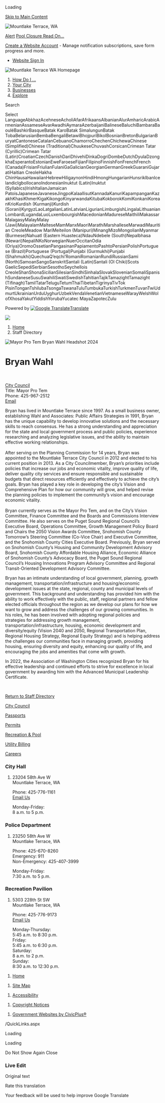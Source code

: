 Loading

[Skip to Main Content](https://www.cityofmlt.com/Directory.aspx?EID=14%2F)

![Mountlake Terrace, WA](https://www.cityofmlt.com/ImageRepository/Document?documentID=36319)

[Alert](https://www.cityofmlt.com/AlertCenter.aspx) [Pool Closure Read On...](https://www.cityofmlt.com/AlertCenter.aspx?AID=Pool-Closure-133)

[Create a Website Account](https://www.cityofmlt.com/MyAccount/ProfileCreate) - Manage notification subscriptions, save form progress and more.   

- [Website Sign In](https://www.cityofmlt.com/MyAccount)

![Mountlake Terrace WA Homepage](https://www.cityofmlt.com/ImageRepository/Document?documentID=36321)

1. [How Do I ...](https://www.cityofmlt.com/9/How-Do-I)
2. [Your City](https://www.cityofmlt.com/27/Your-City)
3. [Businesses](https://www.cityofmlt.com/35/Businesses)
4. [Explore](https://www.cityofmlt.com/1992/Explore)

Search

Select LanguageAbkhazAcehneseAcholiAfarAfrikaansAlbanianAlurAmharicArabicArmenianAssameseAvarAwadhiAymaraAzerbaijaniBalineseBaluchiBambaraBaouléBashkirBasqueBatak KaroBatak SimalungunBatak TobaBelarusianBembaBengaliBetawiBhojpuriBikolBosnianBretonBulgarianBuryatCantoneseCatalanCebuanoChamorroChechenChichewaChinese (Simplified)Chinese (Traditional)ChuukeseChuvashCorsicanCrimean Tatar (Cyrillic)Crimean Tatar (Latin)CroatianCzechDanishDariDhivehiDinkaDogriDombeDutchDyulaDzongkhaEsperantoEstonianEweFaroeseFijianFilipinoFinnishFonFrenchFrench (Canada)FrisianFriulianFulaniGaGalicianGeorgianGermanGreekGuaraniGujaratiHaitian CreoleHakha ChinHausaHawaiianHebrewHiligaynonHindiHmongHungarianHunsrikIbanIcelandicIgboIlocanoIndonesianInuktut (Latin)Inuktut (Syllabics)IrishItalianJamaican PatoisJapaneseJavaneseJingpoKalaallisutKannadaKanuriKapampanganKazakhKhasiKhmerKigaKikongoKinyarwandaKitubaKokborokKomiKonkaniKoreanKrioKurdish (Kurmanji)Kurdish (Sorani)KyrgyzLaoLatgalianLatinLatvianLigurianLimburgishLingalaLithuanianLombardLugandaLuoLuxembourgishMacedonianMadureseMaithiliMakassarMalagasyMalayMalay (Jawi)MalayalamMalteseMamManxMaoriMarathiMarshalleseMarwadiMauritian CreoleMeadow MariMeiteilon (Manipuri)MinangMizoMongolianMyanmar (Burmese)Nahuatl (Eastern Huasteca)NdauNdebele (South)Nepalbhasa (Newari)NepaliNKoNorwegianNuerOccitanOdia (Oriya)OromoOssetianPangasinanPapiamentoPashtoPersianPolishPortuguese (Brazil)Portuguese (Portugal)Punjabi (Gurmukhi)Punjabi (Shahmukhi)QuechuaQʼeqchiʼRomaniRomanianRundiRussianSami (North)SamoanSangoSanskritSantali (Latin)Santali (Ol Chiki)Scots GaelicSepediSerbianSesothoSeychellois CreoleShanShonaSicilianSilesianSindhiSinhalaSlovakSlovenianSomaliSpanishSundaneseSusuSwahiliSwatiSwedishTahitianTajikTamazightTamazight (Tifinagh)TamilTatarTeluguTetumThaiTibetanTigrinyaTivTok PisinTonganTshilubaTsongaTswanaTuluTumbukaTurkishTurkmenTuvanTwiUdmurtUkrainianUrduUyghurUzbekVendaVenetianVietnameseWarayWelshWolofXhosaYakutYiddishYorubaYucatec MayaZapotecZulu

Powered by [![Google Translate](https://www.gstatic.com/images/branding/googlelogo/1x/googlelogo_color_42x16dp.png)Translate](https://translate.google.com)

![](https://www.cityofmlt.com/ImageRepository/Document?documentID=36320)

1. [Home](https://www.cityofmlt.com)
2. Staff Directory

![Mayor Pro Tem Bryan Wahl Headshot 2024](https://www.cityofmlt.com/ImageRepository/Document?documentID=36663 "Mayor Pro Tem Bryan Wahl Headshot 2024")

# Bryan Wahl

 

[City Council](https://www.cityofmlt.com/Directory.aspx?DID=9)  
Title: Mayor Pro Tem  
Phone: 425-967-2512  
[Email](mailto:Bwahl@mltwa.gov)

Bryan has lived in Mountlake Terrace since 1997. As a small business owner, establishing Wahl and Associates: Public Affairs Strategies in 1991, Bryan has the unique capability to develop innovative solutions and the necessary skills to reach consensus. He has a strong understanding and appreciation for the state and local government process and public policies, experience researching and analyzing legislative issues, and the ability to maintain effective working relationships.  
     
After serving on the Planning Commission for 14 years, Bryan was appointed to the Mountlake Terrace City Council in 2012 and elected to his current position in 2013. As a City Councilmember, Bryan’s priorities include policies that increase our jobs and economic vitality, improve quality of life, deliver quality city services and ensure responsible and sustainable budgets that direct resources efficiently and effectively to achieve the city’s goals. Bryan has played a key role in developing the city’s Vision and Comprehensive Plan for how our community will grow, and helped revise the planning policies to implement the community’s vision and encourage economic vitality.  
    
Bryan currently serves as the Mayor Pro Tem, and on the City’s Vision Committee, Finance Committee and the Boards and Commissions Interview Committee. He also serves on the Puget Sound Regional Council’s Executive Board, Operations Committee, Growth Management Policy Board and Chairs the 2050 Vision Awards Committee, Snohomish County Tomorrow’s Steering Committee (Co-Vice Chair) and Executive Committee, and the Snohomish County Cities Executive Board. Previously, Bryan served on Snohomish County’s Housing and Community Development Advisory Board, Snohomish County Affordable Housing Alliance, Economic Alliance of Snohomish County’s Advocacy Board, the Puget Sound Regional Council’s Housing Innovations Program Advisory Committee and Regional Transit-Oriented Development Advisory Committee. 

Bryan has an intimate understanding of local government, planning, growth management, transportation/infrastructure and housing/economic development issues at the state, regional, county and municipal levels of government. This background and understanding has provided him with the ability to work effectively with the public, staff, regional partners and fellow elected officials throughout the region as we develop our plans for how we want to grow and address the challenges of our growing communities. In his roles, he has been involved with adopting regional policies and strategies for addressing growth management, transportation/infrastructure, housing, economic development and diversity/equity (Vision 2040 and 2050, Regional Transportation Plan, Regional Housing Strategy, Regional Equity Strategy) and is helping address the challenges our communities face in managing growth, providing housing, ensuring diversity and equity, enhancing our quality of life, and encouraging the jobs and amenities that come with growth.

In 2022, the Association of Washington Cities recognized Bryan for his effective leadership and continued efforts to strive for excellence in local government by awarding him with the Advanced Municipal Leadership Certificate.

 

[Return to Staff Directory](https://www.cityofmlt.com/Directory.aspx)

[City Council](https://www.cityofmlt.com/587/City-Council)

[Passports](https://www.cityofmlt.com/629/Passports)

[Permits](https://www.cityofmlt.com/1993/Permits-Licenses)

[Recreation &amp; Pool](https://www.cityofmlt.com/530)

[Utility Billing](https://www.cityofmlt.com/162/Utilities)

[Careers](https://www.cityofmlt.com/236/Human-Resources)

### City Hall

1. 23204 58th Ave W  
   Mountlake Terrace, WA
   
   Phone: 425-776-1161  
   [Email Us](mailto:cityhall@mltwa.gov)
   
   Monday-Friday:  
   8 a.m. to 5 p.m.

### Police Department

1. 23250 58th Ave W  
   Mountlake Terrace, WA
   
   Phone: 425-670-8260  
   Emergency: 911  
   Non-Emergency: 425-407-3999
   
   Monday-Friday:  
   7:30 a.m. to 5 p.m.

### Recreation Pavilion

1. 5303 228th St SW  
   Mountlake Terrace, WA
   
   Phone: 425-776-9173  
   [Email Us](mailto:mltrecreation@mltwa.gov)
   
   Monday-Thursday:  
   5:45 a.m. to 8:30 p.m.  
   Friday:  
   5:45 a.m. to 6:30 p.m.  
   Saturday:  
   8 a.m. to 2 p.m.  
   Sunday:  
   8:30 a.m. to 12:30 p.m.

<!--THE END-->

1. [Home](https://www.cityofmlt.com)

<!--THE END-->

1. [Site Map](https://www.cityofmlt.com/sitemap)

<!--THE END-->

1. [Accessibility](https://www.cityofmlt.com/accessibility)

<!--THE END-->

1. [Copyright Notices](https://www.cityofmlt.com/site/copyright)

<!--THE END-->

1. [Government Websites by CivicPlus®](https://www.civicplus.com)

/QuickLinks.aspx

Loading

Loading

Do Not Show Again Close

### Live Edit

Original text

Rate this translation

Your feedback will be used to help improve Google Translate